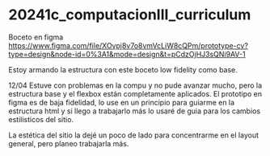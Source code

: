 # 20241c_computacionIII_curriculum

Boceto en figma
https://www.figma.com/file/XOvpj8v7o8vmVcLiW8cQPm/prototype-cv?type=design&node-id=0%3A1&mode=design&t=pCdzOjHJ3sQNi9AV-1

Estoy armando la estructura con este boceto low fidelity como base.

12/04
Estuve con problemas en la compu y no pude avanzar mucho, pero la estructura base y el flexbox están completamente aplicados. El prototipo en figma es de baja fidelidad, lo use en un principio para guiarme en la estructura html y si llego a trabajarlo más lo usaré de guia para los cambios estilisticos del sitio. 

La estética del sitio la dejé un poco de lado para concentrarme en el layout general, pero planeo trabajarla más.